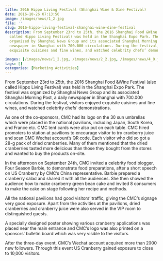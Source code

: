 ```yaml
---
title: 2016 Hippo Living Festival (Shanghai Wine & Dine Festival)
date: 2016-10-26 07:13:56
image: /images/news/1_2.jpg
file: ''
slug: 2016-hippo-living-festival-shanghai-wine-dine-festival
description: From September 23rd to 25th, the 2016 Shanghai Food &Wine Festival (also
  called Hippo Living Festival) was held in the Shanghai Expo Park. The festival was
  organized by Shanghai News Group and its associated Shanghai Morning Post, a daily
  newspaper in Shanghai with 700.000 circulations. During the festival, visitors enjoyed
  exquisite cuisines and fine wines, and watched celebrity chefs’ demonstrations.

images: [/images/news/1_2.jpg, /images/news/2_2.jpg, /images/news/4_0.jpg, /images/news/6.jpg]
tags: []
categories: [Marketing Activities]
---
```

<p>From September 23rd to 25th, the 2016 Shanghai Food &Wine Festival (also called Hippo Living Festival) was held in the Shanghai Expo Park. The festival was organized by Shanghai News Group and its associated Shanghai Morning Post, a daily newspaper in Shanghai with 700.000 circulations. During the festival, visitors enjoyed exquisite cuisines and fine wines, and watched celebrity chefs’ demonstrations.</p>
<p>As one of the co-sponsors, CMC had its logo on the 30 sun umbrellas which were placed in the national pavilions, including Japan, South Korea, and France etc. CMC tent cards were also put on each table. CMC hired promoters to station at pavilions to encourage visitor to try cranberry juice and scan CMC Wechat account’s QR code. Each visitor who did so got a 28-g pack of dried cranberries. Many of them mentioned that the dried cranberries tasted more delicious than those they bought from the stores and wanted to buy the products on-site.  </p>
<p>In the afternoon on September 24th, CMC invited a celebrity food blogger, Four Season Barbie, to demonstrate food preparations, after a short speech on US Cranberry by CMC’s China representative. Barbie prepared a cranberry salad and shared it with all the audiences. She then showed the audience how to make cranberry green bean cake and invited 8 consumers to make the cake on stage following her recipe and methods. </p>
<p>All the national pavilions had good visitors’ traffic, giving the CMC’s signage very good exposure. Apart from the activities at the pavilions, dried cranberries and cranberry juice were also served in the VIP room to distinguished guests. </p>
<p>A specially designed poster showing various cranberry applications was placed near the main entrance and CMC’s logo was also printed on a sponsors’ bulletin board which was very visible to the visitors. </p>
<p>After the three-day event, CMC’s Wechat account acquired more than 2000 new followers. Through this event US Cranberry gained exposure to close to 10,000 visitors.</p>

